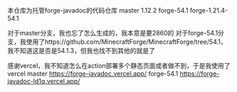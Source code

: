本仓库为托管forge-javadoc的代码仓库
master 1.12.2
forge-54.1 forge-1.21.4-54.1

对于master分支，我也忘了怎么生成的，我本意是要2860的
对于forge-54.1分支，我使用了https://github.com/MinecraftForge/MinecraftForge/tree/54.1，我不知道这是否是54.1.3，但我也找不到其他的就是了

感谢vercel，我不知道怎么在action部署多个静态页面或者做不到，于是我使用了vercel
master https://forge-javadoc.vercel.app/
forge-54.1 https://forge-javadoc-ld1q.vercel.app/